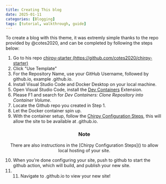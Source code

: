 ```yaml
---
title: Creating This blog
date: 2025-01-11
categories: [Blogging]
tags: [tutorial, walkthrough, guide]
---
```

To create a blog with this theme, it was extremly simple thanks to the repo provided by @cotes2020, and can be completed by following the steps below:

1. Go to his repo [chirpy-starter (https://github.com/cotes2020/chirpy-starter)](https://github.com/cotes2020/chirpy-starter)
2. Click "Use Template"
3. For the Repository Name, use your GitHub Username, followed by github.io, example <YourGitHubUsername>.github.io.
4. Install Visual Studio Code and Docker Desktop on your local machine. 
5. Open Visual Studio Code, install the [Dev Containers]() Extension.
6. Please F1 and search for _Dev Containers: Clone Repository into Container Volume_.
7. Locate the Github repo you created in Step 1.
8. Let the Docker container spin up. 
9. With the container setup, follow the [Chirpy Configuration Steps](), this will allow the site to be available at <YourGitHubUsername>.github.io.
<h3 style="text-align:center;">Note</h3>
<p style="text-align:center;">There are also instructions in the [Chirpy Configuration Steps]() to allow local hosting of your site.</p>

10.   When you're done configuring your site, push to github to start the github action, which will build, and publish your new site.
11.   11.  Navigate to <YourGitHubUsername>.github.io to view your new site!
